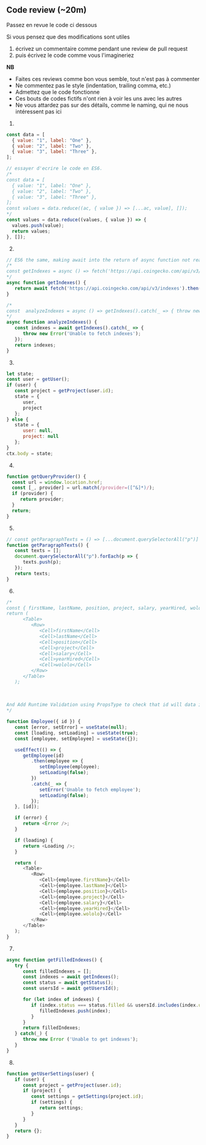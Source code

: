 ## Code review (~20m)

Passez en revue le code ci dessous

Si vous pensez que des modifications sont utiles
1. écrivez un commentaire comme pendant une review de pull request
2. puis écrivez le code comme vous l'imagineriez

**NB**

- Faites ces reviews comme bon vous semble, tout n'est pas à commenter
- Ne commentez pas le style (indentation, trailing comma, etc.)
- Admettez que le code fonctionne
- Ces bouts de codes fictifs n'ont rien à voir les uns avec les autres
- Ne vous attardez pas sur des détails, comme le naming, qui ne nous intéressent pas ici

1.

```js
const data = [
  { value: "1", label: "One" },
  { value: "2", label: "Two" },
  { value: "3", label: "Three" },
];

// essayer d'ecrire le code en ES6.
/*
const data = [
  { value: "1", label: "One" },
  { value: "2", label: "Two" },
  { value: "3", label: "Three" },
];
const values = data.reduce((ac, { value }) => [...ac, value], []);
*/
const values = data.reduce((values, { value }) => {
  values.push(value);
  return values;
}, []);
```

2.

```js
// ES6 the same, making await into the return of async function not really necessary.
/*
const getIndexes = async () => fetch('https://api.coingecko.com/api/v3/indexes').then(res => res.json())
*/
async function getIndexes() {
   return await fetch('https://api.coingecko.com/api/v3/indexes').then(res => res.json());
}

/*
const  analyzeIndexes = async () => getIndexes().catch(_ => { throw new Error('Unable to fetch indexes'); });
*/
async function analyzeIndexes() {
   const indexes = await getIndexes().catch(_ => {
      throw new Error('Unable to fetch indexes');
   });
   return indexes;
}
```

3.

```js
let state;
const user = getUser();
if (user) {
   const project = getProject(user.id);
   state = {
      user,
      project
   };
} else {
   state = {
      user: null,
      project: null
   };
}
ctx.body = state;
```

4.

```js
function getQueryProvider() {
  const url = window.location.href;
  const [_, provider] = url.match(/provider=([^&]*)/);
  if (provider) {
     return provider;
  }
  return;
}
```

5.

```js
// const getParagraphTexts = () => [...document.querySelectorAll("p")]
function getParagraphTexts() {
   const texts = [];
   document.querySelectorAll("p").forEach(p => {
      texts.push(p);
   });
   return texts;
}
```

6.

```js
/*
const { firstName, lastName, position, project, salary, yearHired, wololo } = employee
return (
      <Table>
         <Row>
            <Cell>firstName</Cell>
            <Cell>lastName</Cell>
            <Cell>position</Cell>
            <Cell>project</Cell>
            <Cell>salary</Cell>
            <Cell>yearHired</Cell>
            <Cell>wololo</Cell>
         </Row>
      </Table>
   );
   
   
   
And Add Runtime Validation using PropsType to check that id will data in it.
*/

function Employee({ id }) {
   const [error, setError] = useState(null);
   const [loading, setLoading] = useState(true);
   const [employee, setEmployee] = useState({});

   useEffect(() => {
      getEmployee(id)
         .then(employee => {
            setEmployee(employee);
            setLoading(false);
         })
         .catch(_ => {
            setError('Unable to fetch employee');
            setLoading(false);
         });
   }, [id]);

   if (error) {
      return <Error />;
   }

   if (loading) {
      return <Loading />;
   }

   return (
      <Table>
         <Row>
            <Cell>{employee.firstName}</Cell>
            <Cell>{employee.lastName}</Cell>
            <Cell>{employee.position}</Cell>
            <Cell>{employee.project}</Cell>
            <Cell>{employee.salary}</Cell>
            <Cell>{employee.yearHired}</Cell>
            <Cell>{employee.wololo}</Cell>
         </Row>
      </Table>
   );
}
```

7.

```js
async function getFilledIndexes() {
   try {
      const filledIndexes = [];
      const indexes = await getIndexes();
      const status = await getStatus();
      const usersId = await getUsersId();

      for (let index of indexes) {
         if (index.status === status.filled && usersId.includes(index.userId)) {
            filledIndexes.push(index);
         }
      }
      return filledIndexes;
   } catch(_) {
      throw new Error ('Unable to get indexes');
   }
}
```

8.

```js
function getUserSettings(user) {
   if (user) {
      const project = getProject(user.id);
      if (project) {
         const settings = getSettings(project.id);
         if (settings) {
            return settings;
         }
      }
   }
   return {};
}
```
